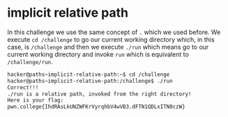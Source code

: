 # implicit relative path

In this challenge we use the same concept of `.` which we used before. We execute `cd /challenge` to go our current working directory which, in this case, is `/challenge` and then we execute `./run` which means go to our current working directory and invoke `run` which is equivalent to `/challenge/run`.

```bash
hacker@paths~implicit-relative-path:~$ cd /challenge
hacker@paths~implicit-relative-path:/challenge$ ./run
Correct!!!
./run is a relative path, invoked from the right directory!
Here is your flag:
pwn.college{IhdRAsLkUNZWFKrVyrqhbV4wVB3.dFTN1QDLxITN0czW}
